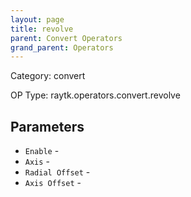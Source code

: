 ```yaml
---
layout: page
title: revolve
parent: Convert Operators
grand_parent: Operators
---
```


Category: convert

OP Type: raytk.operators.convert.revolve

## Parameters

* `Enable` - 
* `Axis` - 
* `Radial Offset` - 
* `Axis Offset` -
